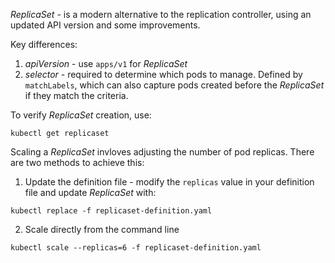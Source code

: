 *ReplicaSet* - is a modern alternative to the replication controller, using an updated API version and some improvements.

Key differences:
1. *apiVersion* - use `apps/v1` for *ReplicaSet*
2. *selector* - required to determine which pods to manage. Defined by `matchLabels`, which can also capture pods created before the *ReplicaSet* if they match the criteria.

To verify *ReplicaSet* creation, use:
```
kubectl get replicaset
```

Scaling a *ReplicaSet* invloves adjusting the number of pod replicas. There are two methods to achieve this:
1. Update the definition file - modify the `replicas` value in your definition file and update *ReplicaSet* with:
```
kubectl replace -f replicaset-definition.yaml
```
2. Scale directly from the command line
```
kubectl scale --replicas=6 -f replicaset-definition.yaml
```